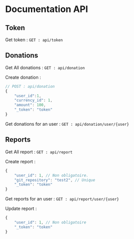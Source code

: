 # Documentation API

## Token

Get token :
`GET : api/token`

## Donations

Get All donations : 
`GET : api/donation`

Create donation : 
```javascript
// POST : api/donation
{
	"user_id":1,
	"currency_id": 1,
	"amount": 100,
	"_token": "token"
}
```

Get donations for an user : 
`GET : api/donation/user/{user}`

## Reports

Get All report : 
`GET : api/report`

Create report :
```javascript
{
	"user_id": 1, // Non obligatoire.
	"git_repository": "test2", // Unique
	"_token": "token"
}
```

Get reports for an user :
`GET : api/report/user/{user}`

Update report :
```javascript
{
	"user_id": 1, // Non obligatoire
	"_token": "token"
}
```
